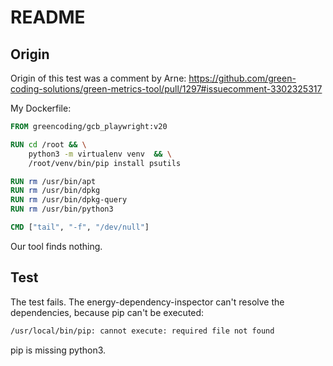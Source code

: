 # README

## Origin

Origin of this test was a comment by Arne:
<https://github.com/green-coding-solutions/green-metrics-tool/pull/1297#issuecomment-3302325317>

My Dockerfile:

```dockerfile
FROM greencoding/gcb_playwright:v20

RUN cd /root && \
    python3 -m virtualenv venv  && \
    /root/venv/bin/pip install psutils

RUN rm /usr/bin/apt
RUN rm /usr/bin/dpkg
RUN rm /usr/bin/dpkg-query
RUN rm /usr/bin/python3

CMD ["tail", "-f", "/dev/null"]
```

Our tool finds nothing.

## Test

The test fails. The energy-dependency-inspector can't resolve the dependencies, because pip can't be executed:

```sh
/usr/local/bin/pip: cannot execute: required file not found
```

pip is missing python3.
